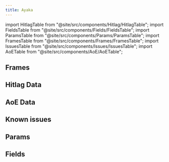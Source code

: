 ```yaml
---
title: Ayaka
---
```


import HitlagTable from "@site/src/components/Hitlag/HitlagTable";
import FieldsTable from "@site/src/components/Fields/FieldsTable";
import ParamsTable from "@site/src/components/Params/ParamsTable";
import FramesTable from "@site/src/components/Frames/FramesTable";
import IssuesTable from "@site/src/components/Issues/IssuesTable";
import AoETable from "@site/src/components/AoE/AoETable";

## Frames

<FramesTable character="ayaka" />

## Hitlag Data

<HitlagTable character="ayaka" />

## AoE Data

<AoETable character="ayaka" />

## Known issues

<IssuesTable character="ayaka" />

## Params

<ParamsTable character="ayaka" />

## Fields

<FieldsTable character="ayaka" />
